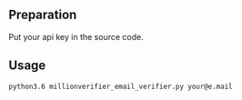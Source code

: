 ## Preparation
Put your api key in the source code.

## Usage
`python3.6 millionverifier_email_verifier.py your@e.mail`

